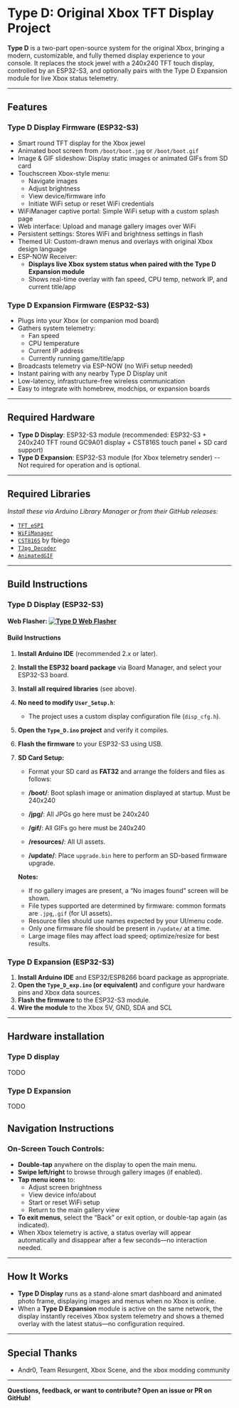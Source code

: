 # Type D: Original Xbox TFT Display Project

**Type D** is a two-part open-source system for the original Xbox, bringing a modern, customizable, and fully themed display experience to your console. It replaces the stock jewel with a 240x240 TFT touch display, controlled by an ESP32-S3, and optionally pairs with the Type D Expansion module for live Xbox status telemetry.

---

## Features

### Type D Display Firmware (ESP32-S3)

- Smart round TFT display for the Xbox jewel  
- Animated boot screen from `/boot/boot.jpg` or `/boot/boot.gif`  
- Image & GIF slideshow: Display static images or animated GIFs from SD card  
- Touchscreen Xbox-style menu:  
  - Navigate images  
  - Adjust brightness  
  - View device/firmware info  
  - Initiate WiFi setup or reset WiFi credentials  
- WiFiManager captive portal: Simple WiFi setup with a custom splash page  
- Web interface: Upload and manage gallery images over WiFi  
- Persistent settings: Stores WiFi and brightness settings in flash  
- Themed UI: Custom-drawn menus and overlays with original Xbox design language  
- ESP-NOW Receiver:  
  - **Displays live Xbox system status when paired with the Type D Expansion module**  
  - Shows real-time overlay with fan speed, CPU temp, network IP, and current title/app  

### Type D Expansion Firmware (ESP32-S3)

- Plugs into your Xbox (or companion mod board)  
- Gathers system telemetry:  
  - Fan speed  
  - CPU temperature  
  - Current IP address  
  - Currently running game/title/app  
- Broadcasts telemetry via ESP-NOW (no WiFi setup needed)  
- Instant pairing with any nearby Type D Display unit  
- Low-latency, infrastructure-free wireless communication  
- Easy to integrate with homebrew, modchips, or expansion boards  

---

## Required Hardware

- **Type D Display**: ESP32-S3 module (recommended: ESP32-S3 + 240x240 TFT round GC9A01 display + CST816S touch panel + SD card support)
- **Type D Expansion**: ESP32-S3 module (for Xbox telemetry sender) -- Not required for operation and is optional.

---

## Required Libraries

_Install these via Arduino Library Manager or from their GitHub releases:_

- [`TFT_eSPI`](https://github.com/Bodmer/TFT_eSPI)
- [`WiFiManager`](https://github.com/tzapu/WiFiManager)
- [`CST816S`](https://github.com/fbiego/CST816S) by fbiego
- [`TJpg_Decoder`](https://github.com/Bodmer/TJpg_Decoder)
- [`AnimatedGIF`](https://github.com/bitbank2/AnimatedGIF)
---

## Build Instructions

### Type D Display (ESP32-S3)

#### Web Flasher: [![Type D Web Flasher](https://img.shields.io/badge/Web%20Flasher-Type%20D-green?logo=esp32&logoColor=white)](https://darkone83.github.io/type-d.github.io/)

#### Build Instructions
1. **Install Arduino IDE** (recommended 2.x or later).
2. **Install the ESP32 board package** via Board Manager, and select your ESP32-S3 board.
3. **Install all required libraries** (see above).
4. **No need to modify `User_Setup.h`**:  
   - The project uses a custom display configuration file (`disp_cfg.h`).
5. **Open the `Type_D.ino` project** and verify it compiles.
6. **Flash the firmware** to your ESP32-S3 using USB.

7. **SD Card Setup:**  
   - Format your SD card as **FAT32** and arrange the folders and files as follows:


   - **/boot/**: Boot splash image or animation displayed at startup. Must be 240x240
   - **/jpg/**: All JPGs go here must be 240x240
   - **/gif/**: All GIFs go here must be 240x240
   - **/resources/**: All UI assets.
   - **/update/**: Place `upgrade.bin` here to perform an SD-based firmware upgrade.

   **Notes:**
   - If no gallery images are present, a “No images found” screen will be shown.
   - File types supported are determined by firmware: common formats are `.jpg`,`.gif` (for UI assets).
   - Resource files should use names expected by your UI/menu code.
   - Only one firmware file should be present in `/update/` at a time.
   - Large image files may affect load speed; optimize/resize for best results.



### Type D Expansion (ESP32-S3)

1. **Install Arduino IDE** and ESP32/ESP8266 board package as appropriate.
2. **Open the `Type_D_exp.ino` (or equivalent)** and configure your hardware pins and Xbox data sources.
3. **Flash the firmware** to the ESP32-S3 module.
4. **Wire the module** to the Xbox 5V, GND, SDA and SCL
---

## Hardware installation

### Type D display
TODO

### Type D Expansion
TODO

## Navigation Instructions

### On-Screen Touch Controls:

- **Double-tap** anywhere on the display to open the main menu.
- **Swipe left/right** to browse through gallery images (if enabled).
- **Tap menu icons** to:
  - Adjust screen brightness
  - View device info/about
  - Start or reset WiFi setup
  - Return to the main gallery view
- **To exit menus**, select the “Back” or exit option, or double-tap again (as indicated).
- When Xbox telemetry is active, a status overlay will appear automatically and disappear after a few seconds—no interaction needed.

---

## How It Works

- **Type D Display** runs as a stand-alone smart dashboard and animated photo frame, displaying images and menus when no Xbox is online.
- When a **Type D Expansion** module is active on the same network, the display instantly receives Xbox system telemetry and shows a themed overlay with the latest status—no configuration required.

---

## Special Thanks

- Andr0, Team Resurgent, Xbox Scene, and the xbox modding community

---

**Questions, feedback, or want to contribute? Open an issue or PR on GitHub!**
